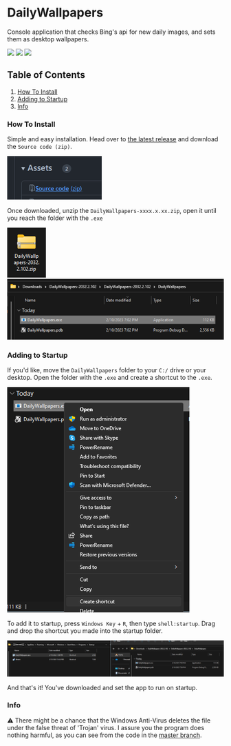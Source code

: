 # DailyWallpapers

Console application that checks Bing's api for new daily images, and sets them as desktop wallpapers.

![](https://img.shields.io/badge/C%2B%2B-00599C?style=for-the-badge&logo=c%2B%2B&logoColor=white)
![](https://img.shields.io/badge/Windows-0078D6?style=for-the-badge&logo=windows&logoColor=white)
![](https://img.shields.io/badge/windows%20terminal-4D4D4D?style=for-the-badge&logo=windows%20terminal&logoColor=white)


## Table of Contents

1. [How To Install](#how-to-install)
2. [Adding to Startup](#adding-to-startup)
3. [Info](#info)


### How To Install

Simple and easy installation. Head over to <a href="https://github.com/aisyshk/DailyWallpapers/releases/latest">the latest release</a> and download the `Source code (zip)`.

<img src="./srccd.png" />


Once downloaded, unzip the `DailyWallpapers-xxxx.x.xx.zip`, open it until you reach the folder with the `.exe`

<img src="./dl1.png" /> <img src="./dl2.png" />



### Adding to Startup


If you'd like, move the `DailyWallpapers` folder to your `C:/` drive or your desktop. Open the folder with the `.exe` and create a shortcut to the `.exe`.

<img src="./shtcut.png" />

To add it to startup, press `Windows Key` + `R`, then type `shell:startup`. Drag and drop the shortcut you made into the startup folder.

<img src="./strtup.png" />

And that's it! You've downloaded and set the app to run on startup.


### Info 

⚠️ There might be a chance that the Windows Anti-Virus deletes the file under the false threat of 'Trojan' virus. I assure you the program does nothing harmful, as you can see from the code in the <a href="https://github.com/aisyshk/DailyWallpapers/tree/master">master branch</a>.
